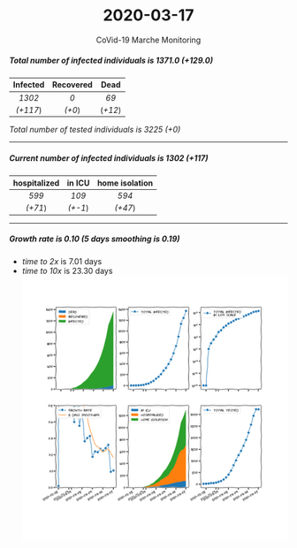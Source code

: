 <div align='center'>

# 2020-03-17
CoVid-19 Marche Monitoring
</div>

##### Total number of infected individuals is 1371.0 (+129.0)
Infected | Recovered | Dead
:---: | :---: | :---:
*1302* | *0* | *69*
*(+117*) | *(+0*) | (*+12*)

*Total number of tested individuals is 3225 (+0)*
***
##### Current number of infected individuals is 1302 (+117)
hospitalized | in ICU | home isolation
:---: | :---: | :---:
*599* |*109* |*594*
*(+71*) |*(+-1*) |*(+47*)
***
##### Growth rate is 0.10 (5 days smoothing is 0.19)
- *time to 2x* is 7.01 days
- *time to 10x* is 23.30 days
![stats][stats]

[stats]: stats_Marche.png
